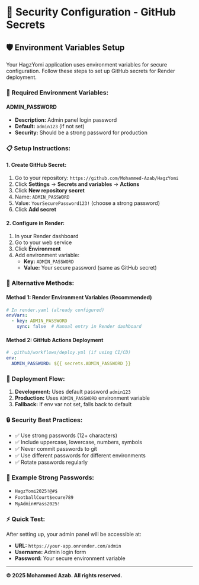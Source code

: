 # 🔐 Security Configuration - GitHub Secrets

## 🛡️ Environment Variables Setup

Your HagzYomi application uses environment variables for secure configuration. Follow these steps to set up GitHub secrets for Render deployment.

### 🔑 Required Environment Variables:

#### **ADMIN_PASSWORD**
- **Description:** Admin panel login password
- **Default:** `admin123` (if not set)
- **Security:** Should be a strong password for production

### 📋 Setup Instructions:

#### **1. Create GitHub Secret:**
1. Go to your repository: `https://github.com/Mohammed-Azab/HagzYomi`
2. Click **Settings** → **Secrets and variables** → **Actions**
3. Click **New repository secret**
4. Name: `ADMIN_PASSWORD`
5. Value: `YourSecurePassword123!` (choose a strong password)
6. Click **Add secret**

#### **2. Configure in Render:**
1. In your Render dashboard
2. Go to your web service
3. Click **Environment**
4. Add environment variable:
   - **Key:** `ADMIN_PASSWORD`
   - **Value:** Your secure password (same as GitHub secret)

### 🎯 Alternative Methods:

#### **Method 1: Render Environment Variables (Recommended)**
```yaml
# In render.yaml (already configured)
envVars:
  - key: ADMIN_PASSWORD
    sync: false  # Manual entry in Render dashboard
```

#### **Method 2: GitHub Actions Deployment**
```yaml
# .github/workflows/deploy.yml (if using CI/CD)
env:
  ADMIN_PASSWORD: ${{ secrets.ADMIN_PASSWORD }}
```

### 🚀 Deployment Flow:
1. **Development:** Uses default password `admin123`
2. **Production:** Uses `ADMIN_PASSWORD` environment variable
3. **Fallback:** If env var not set, falls back to default

### 🔒 Security Best Practices:
- ✅ Use strong passwords (12+ characters)
- ✅ Include uppercase, lowercase, numbers, symbols
- ✅ Never commit passwords to git
- ✅ Use different passwords for different environments
- ✅ Rotate passwords regularly

### 📝 Example Strong Passwords:
- `HagzYomi2025!@#$`
- `FootballCourt$ecure789`
- `MyAdmin#Pass2025!`

### ⚡ Quick Test:
After setting up, your admin panel will be accessible at:
- **URL:** `https://your-app.onrender.com/admin`
- **Username:** Admin login form
- **Password:** Your secure environment variable

---
**© 2025 Mohammed Azab. All rights reserved.**
